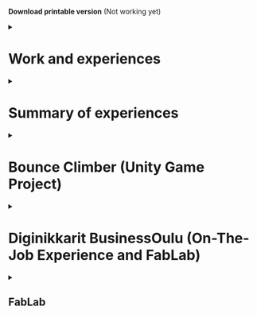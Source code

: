 **Download printable version** (Not working yet)

<details><summary><h1>Work and experiences</h1></summary>

[**Projects** *(MARKDOWN.md)*](markdown.md#diginikkarit-businessoulu)

</details>
<details>
<summary><h1>Summary of experiences</h1></summary>
<details>
    <summary><h2>Social aspect</h2></summary>

-   -   ### Teaching as a peer and as a senior

-   -   -   #### Diginikkarit (Programming)

    -   -   -   In diginikkarit on-the-job experience I have helped my peers with the [MOOC.fi Python Course (link)](markdown.md#moocfi-python-programming-2023) by helping them to an extend depending on their difficulties. If they were at a wall, I guided them more. Usually by writing, drawing and writing pseudo code for them. Big part of what I looked at is thinking if they are handling problems in small enough pieces.
    
-   -   -   #### Rocket league *and other games* (Gaming)

    - In rocket league, I have been acting as a type of guru in a community where I had earned respect as a very talented player and teacher/coach. I have in total over 5000 hours in the game and I have played with top players, including games with pro players. I had learnt to understand and see the game in a more broad manner, in a more meta manner. In example of instead of thinking as one action and figuring how to do best in that, I instead looked at am I in good position in the first place. If your actions feel hard to do and you are proficient player/actor, usually it just means that you are having difficulties with the actions you take because of the situation you find yourself in. To improve in those situations you have to find a way to have better position to make the action less effortful.
</details>
</details>
<details><summary><h1>Bounce Climber (Unity Game Project)</h1></summary>

-   ## [Bounce-Climber (link)](https://github.com/NicknameAlwaystaken/Bounce-Climber)

-   <img src="img/Ball_Animations.png" alt="Bounce Climber" width="300" heigth="271">

-   -   <details><summary><h3>Blender (self made models)</h3></summary>
-   -   -   <summary><h4>Ice Platform with breakable ice (Self made in blender)</h4></summary>
-   -   -   <img src="img/Ice_platform_and_break.png" alt="Ice Platform">
-   -   -   <summary><h4>Grass Platform (Self made in blender)</h4></summary>
-   -   -   <img src="img/Grass_Platform.png" alt="Grass Platform">
</details>

</details>
<details><summary><h1>Diginikkarit BusinessOulu (On-The-Job Experience and FabLab)</h1></summary>

-   <details><summary><h2>Programming</h2></summary>

-   -   ### Courses

-   -   -   #### [MOOC.fi Python Programming 2023 (link)](https://programming-23.mooc.fi/)
    - In this course I have completed **Introduction to Programming** with 100% points. I started working on it 20.2.2023 and finished exercises by 14.3.2023
    - I had immediately started next course **Advanced Course in Programming** on the next day 14.3.2023.

-   -   -   #### [SQLTrainer MOOC.fi (link)](https://sqltrainer.withmooc.fi/#1)

    -   -   -   In this trainer I have completed tasks from 1 to 71. I didn't pursue it further until I might need more practice.
    
-   -   -   #### [Elements of Ai (link)](https://www.elementsofai.com/fi)

    -   -   -   I signed up for the course and started doing it slowly. Only done first part so far.

</details>
<details>
-   <summary><h2>FabLab</h2></summary>

-   -   ### 3D-Printers

-   -   -   #### [Kanai's cube (link)](https://www.stlfinder.com/model/diablo-3-kanai-s-cube-2Vk35e8E/2603796/)
    -   -   -   <details><summary>Kanai's cube (model found online)</summary><img src="kanaiscube.png" alt="Kanai's cube"></details>
    
-   -   -   ### Vinyl Cutter

-   -   -   -   #### Reflective Text to a Fabric Bag
    -   -   -   -   <details><summary>a Fabric bag with reflective text</summary><img src="fabricbag.png" alt="Fabric bag"></details>
    
-   -   ### Laser Cutter
Using Inkscape to make .svg files for machines

-   -   -   #### Keychain 2 versions (plywood)
    -   -   -   -   <details><summary>Keychains self made model</summary><img src="keychain.png" alt="Two Keychains"></details>
    
-   -   -   #### [Boxes.py (plywood) (link)](https://festi.info/boxes.py/)
    -   -   -   <details><summary>Default cardbox</summary><img src="cardbox.png" alt="Cardbox"></details>
    -   -   -   <details><summary>Default starbox</summary><img src="starbox.png" alt="Starbox"></details>

    
</details>
</details>
